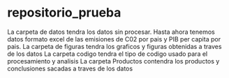 # repositorio_prueba

La carpeta de datos tendra los datos sin procesar. Hasta ahora tenemos datos formato excel de las emisiones de C02 por pais y PIB per capita por pais.
La carpeta de figuras tendra los graficos y figuras obtenidas a traves de los datos
La carpeta codigo tendra el tipo de codigo usado para el procesamiento y analisis
La carpeta Productos contendra los productos y conclusiones sacadas a traves de los datos
